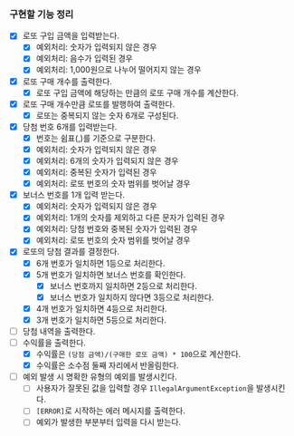 ### 구현할 기능 정리

- [x] 로또 구입 금액을 입력받는다.
    - [x] 예외처리: 숫자가 입력되지 않은 경우
    - [x] 예외처리: 음수가 입력된 경우
    - [x] 예외처리: 1,000원으로 나누어 떨어지지 않는 경우
- [x] 로또 구매 개수를 출력한다.
    - [x] 로또 구입 금액에 해당하는 만큼의 로또 구매 개수를 계산한다.
- [x] 로또 구매 개수만큼 로또를 발행하여 출력한다.
    - [x] 로또는 중복되지 않는 숫자 6개로 구성된다.
- [x] 당첨 번호 6개를 입력받는다.
    - [x] 번호는 쉼표(,)를 기준으로 구분한다.
    - [x] 예외처리: 숫자가 입력되지 않은 경우
    - [x] 예외처리: 6개의 숫자가 입력되지 않은 경우
    - [x] 예외처리: 중복된 숫자가 입력된 경우
    - [x] 예외처리: 로또 번호의 숫자 범위를 벗어날 경우
- [x] 보너스 번호를 1개 입력 받는다.
    - [x] 예외처리: 숫자가 입력되지 않은 경우
    - [x] 예외처리: 1개의 숫자를 제외하고 다른 문자가 입력된 경우
    - [x] 예외처리: 당첨 번호와 중복된 숫자가 입력된 경우
    - [x] 예외처리: 로또 번호의 숫자 범위를 벗어날 경우
- [x] 로또의 당첨 결과를 결정한다.
    - [x] 6개 번호가 일치하면 1등으로 처리한다.
    - [x] 5개 번호가 일치하면 보너스 번호를 확인한다.
        - [x] 보너스 번호까지 일치하면 2등으로 처리한다.
        - [x] 보너스 번호가 일치하지 않다면 3등으로 처리한다.
    - [x] 4개 번호가 일치하면 4등으로 처리한다.
    - [x] 3개 번호가 일치하면 5등으로 처리한다.
- [ ] 당첨 내역을 출력한다.
- [ ] 수익률을 출력한다.
    - [x] 수익률은 `(당첨 금액)/(구매한 로또 금액) * 100`으로 계산한다.
    - [x] 수익률은 소수점 둘째 자리에서 반올림한다.
- [ ] 예외 발생 시 명확한 유형의 예외를 발생시킨다.
    - [ ] 사용자가 잘못된 값을 입력할 경우 `IllegalArgumentException`을 발생시킨다.
    - [ ] `[ERROR]`로 시작하는 에러 메시지를 출력한다.
    - [ ] 예외가 발생한 부분부터 입력을 다시 받는다.